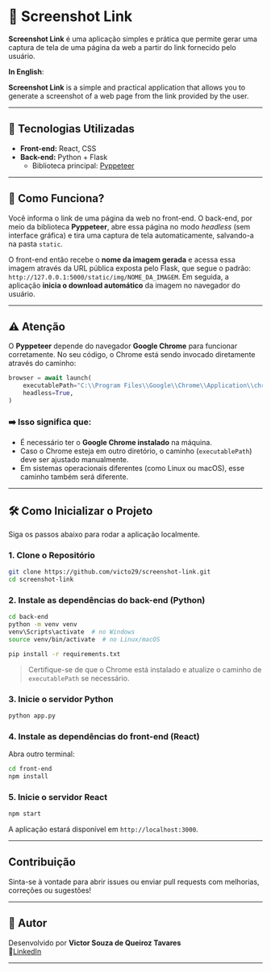 
# 📸 Screenshot Link

**Screenshot Link** é uma aplicação simples e prática que permite gerar uma captura de tela de uma página da web a partir do link fornecido pelo usuário.  

**In English**:

**Screenshot Link** is a simple and practical application that allows you to generate a screenshot of a web page from the link provided by the user.

---

## 🚀 Tecnologias Utilizadas

- **Front-end:** React, CSS
- **Back-end:** Python + Flask  
  - Biblioteca principal: [Pyppeteer](https://github.com/pyppeteer/pyppeteer)

---

## 🧠 Como Funciona?

Você informa o link de uma página da web no front-end. O back-end, por meio da biblioteca **Pyppeteer**, abre essa página no modo *headless* (sem interface gráfica) e tira uma captura de tela automaticamente, salvando-a na pasta `static`.

O front-end então recebe o **nome da imagem gerada** e acessa essa imagem através da URL pública exposta pelo Flask, que segue o padrão:
``http://127.0.0.1:5000/static/img/NOME_DA_IMAGEM``. Em seguida, a aplicação **inicia o download automático** da imagem no navegador do usuário.

---

## ⚠️ Atenção

O **Pyppeteer** depende do navegador **Google Chrome** para funcionar corretamente. No seu código, o Chrome está sendo invocado diretamente através do caminho:

```python
browser = await launch(
    executablePath="C:\\Program Files\\Google\\Chrome\\Application\\chrome.exe",
    headless=True,
)
```

### ➡️ Isso significa que:

- É necessário ter o **Google Chrome instalado** na máquina.
- Caso o Chrome esteja em outro diretório, o caminho (`executablePath`) deve ser ajustado manualmente.
- Em sistemas operacionais diferentes (como Linux ou macOS), esse caminho também será diferente.

---

## 🛠️ Como Inicializar o Projeto

Siga os passos abaixo para rodar a aplicação localmente.

### 1. Clone o Repositório

```bash
git clone https://github.com/victo29/screenshot-link.git
cd screenshot-link
```

### 2. Instale as dependências do back-end (Python)

```bash
cd back-end
python -m venv venv
venv\Scripts\activate  # no Windows
source venv/bin/activate  # no Linux/macOS

pip install -r requirements.txt
```

> Certifique-se de que o Chrome está instalado e atualize o caminho de `executablePath` se necessário.

### 3. Inicie o servidor Python

```bash
python app.py
```


### 4. Instale as dependências do front-end (React)

Abra outro terminal:

```bash
cd front-end
npm install
```

### 5. Inicie o servidor React

```bash
npm start
```

A aplicação estará disponível em `http://localhost:3000`.

---

## Contribuição

Sinta-se à vontade para abrir issues ou enviar pull requests com melhorias, correções ou sugestões!

---

## 👤 Autor


Desenvolvido por **Victor Souza de Queiroz Tavares**  
🔗[LinkedIn](https://www.linkedin.com/in/victor-tavares-profissional/)


---
